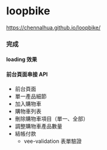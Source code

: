 # loopbike
https://chennalhua.github.io/loopbike/

### 完成
#### loading 效果
#### 前台頁面串接 API
- 前台頁面
- 單一產品細節
- 加入購物車
- 購物車列表
- 刪除購物車項目（單一、全部）
- 調整購物車產品數量
- 結帳付款
  * vee-validation 表單驗證


